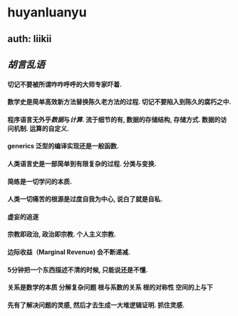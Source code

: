 # huyanluanyu
## auth: liikii
## *胡言乱语*


#### 切记不要被所谓咋咋呼呼的大师专家吓着. 

#### 数学史是简单高效新方法替换陈久老方法的过程. 切记不要陷入到陈久的腐朽之中. 

#### 程序语言无外乎*数据*与*计算*. 流于细节的有, 数据的存储结构, 存储方式. 数据的访问机制. 运算的自定义. 

#### generics 泛型的编译实现还是一般函数. 

#### 人类语言史是一部简单到有限复杂的过程. 分类与变换. 

#### 简练是一切学问的本质. 

#### 人类一切痛苦的根源是过度自我为中心, 说白了就是自私. 

#### 虚妄的追逐

#### 宗教即政治, 政治即宗教. 个人主义宗教.

#### 边际收益（Marginal Revenue) 会不断递减.

#### 5分钟把一个东西描述不清的时候, 只能说还是不懂. 

#### 关系是数学的本质  分解复杂问题  根与系数的关系  根的对称性  空间的上与下  

#### 先有了解决问题的灵感, 然后才去生成一大堆逻辑证明. 抓住灵感.


